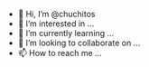 - 👋 Hi, I’m @chuchitos
- 👀 I’m interested in ...
- 🌱 I’m currently learning ...
- 💞️ I’m looking to collaborate on ...
- 📫 How to reach me ...

<!---
chuchitos/chuchitos is a ✨ special ✨ repository because its `README.md` (this file) appears on your GitHub profile.
You can click the Preview link to take a look at your changes.
--->
